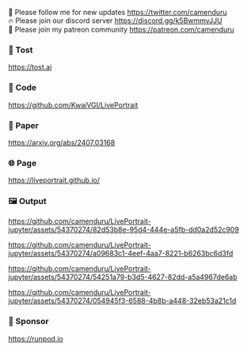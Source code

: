 🐣 Please follow me for new updates https://twitter.com/camenduru <br />
🔥 Please join our discord server https://discord.gg/k5BwmmvJJU <br />
🥳 Please join my patreon community https://patreon.com/camenduru <br />

###  🥪 Tost
https://tost.ai

### 🧬 Code
https://github.com/KwaiVGI/LivePortrait

### 📄 Paper
https://arxiv.org/abs/2407.03168

### 🌐 Page
https://liveportrait.github.io/

### 🖼 Output

https://github.com/camenduru/LivePortrait-jupyter/assets/54370274/82d53b8e-95d4-444e-a5fb-dd0a2d52c909

https://github.com/camenduru/LivePortrait-jupyter/assets/54370274/a09683c1-4eef-4aa7-8221-b6263bc6d3fd

https://github.com/camenduru/LivePortrait-jupyter/assets/54370274/54251a79-b3d5-4627-82dd-a5a4967de6ab

https://github.com/camenduru/LivePortrait-jupyter/assets/54370274/054945f3-6588-4b8b-a448-32eb53a21c1d

### 🏢 Sponsor
https://runpod.io